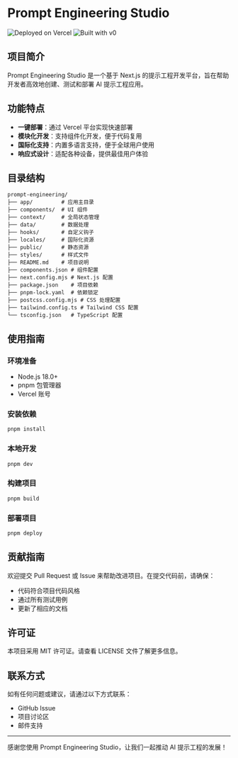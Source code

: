 # Prompt Engineering Studio

![Deployed on Vercel](https://img.shields.io/badge/Deployed%20on-Vercel-black?style=for-the-badge&logo=vercel)
![Built with v0](https://img.shields.io/badge/Built%20with-v0.dev-black?style=for-the-badge)

## 项目简介

Prompt Engineering Studio 是一个基于 Next.js 的提示工程开发平台，旨在帮助开发者高效地创建、测试和部署 AI 提示工程应用。

## 功能特点

- **一键部署**：通过 Vercel 平台实现快速部署
- **模块化开发**：支持组件化开发，便于代码复用
- **国际化支持**：内置多语言支持，便于全球用户使用
- **响应式设计**：适配各种设备，提供最佳用户体验

## 目录结构

```
prompt-engineering/
├── app/         # 应用主目录
├── components/  # UI 组件
├── context/     # 全局状态管理
├── data/        # 数据处理
├── hooks/       # 自定义钩子
├── locales/     # 国际化资源
├── public/      # 静态资源
├── styles/      # 样式文件
├── README.md    # 项目说明
├── components.json # 组件配置
├── next.config.mjs # Next.js 配置
├── package.json    # 项目依赖
├── pnpm-lock.yaml  # 依赖锁定
├── postcss.config.mjs # CSS 处理配置
├── tailwind.config.ts # Tailwind CSS 配置
└── tsconfig.json   # TypeScript 配置
```

## 使用指南

### 环境准备

- Node.js 18.0+
- pnpm 包管理器
- Vercel 账号

### 安装依赖

```bash
pnpm install
```

### 本地开发

```bash
pnpm dev
```

### 构建项目

```bash
pnpm build
```

### 部署项目

```bash
pnpm deploy
```

## 贡献指南

欢迎提交 Pull Request 或 Issue 来帮助改进项目。在提交代码前，请确保：

- 代码符合项目代码风格
- 通过所有测试用例
- 更新了相应的文档

## 许可证

本项目采用 MIT 许可证。请查看 LICENSE 文件了解更多信息。

## 联系方式

如有任何问题或建议，请通过以下方式联系：

- GitHub Issue
- 项目讨论区
- 邮件支持

---

感谢您使用 Prompt Engineering Studio，让我们一起推动 AI 提示工程的发展！

